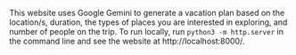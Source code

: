 This website uses Google Gemini to generate a vacation plan based on the location/s, duration, the types of places you are interested in exploring, and number of people on the trip.
To run locally, run `python3 -m http.server` in the command line and see the website at http://localhost:8000/.
